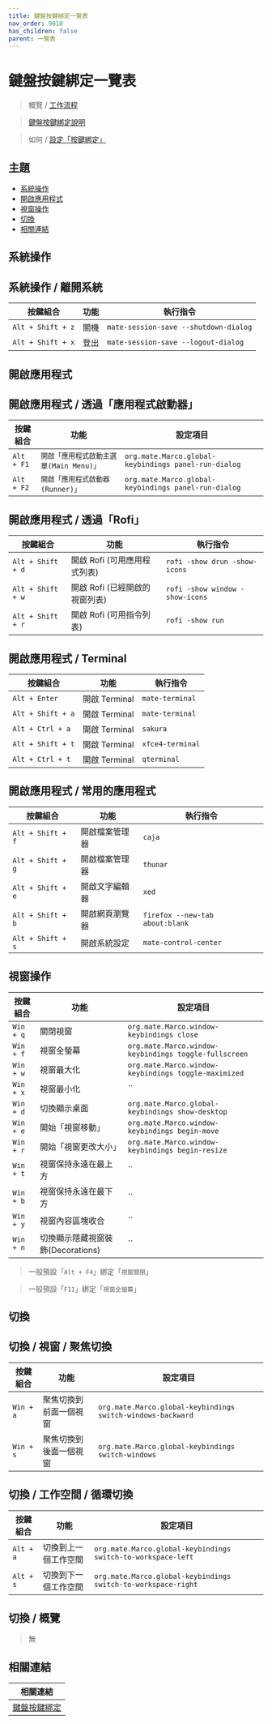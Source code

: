 ```yaml
---
title: 鍵盤按鍵綁定一覽表
nav_order: 9010
has_children: false
parent: 一覽表
---
```



# 鍵盤按鍵綁定一覽表

> 概覽 / [工作流程](https://samwhelp.github.io/note-about-linuxmint-mate/read/guide/workflow)

> [鍵盤按鍵綁定說明](https://samwhelp.github.io/note-about-linuxmint-mate/read/config/keybind.html)

> 如何 / [設定「按鍵綁定」](https://samwhelp.github.io/note-about-linuxmint-mate/read/howto/config-keybind.html)




## 主題

* [系統操作](#系統操作)
* [開啟應用程式](#開啟應用程式)
* [視窗操作](#視窗操作)
* [切換](#切換)
* [相關連結](#相關連結)




## 系統操作


## 系統操作 / 離開系統

| 按鍵組合           | 功能    | 執行指令                         |
| ------------------ | ----- | -------------------------------- |
| `Alt + Shift + z`  | 關機  | `mate-session-save --shutdown-dialog` |
| `Alt + Shift + x`  | 登出  | `mate-session-save --logout-dialog` |



## 開啟應用程式


## 開啟應用程式 / 透過「應用程式啟動器」

| 按鍵組合     | 功能                                 | 設定項目                                                |
| ----------- | ----------------------------------- | ----------------------------------------------------- |
| `Alt + F1`  | `開啟「應用程式啟動主選單(Main Menu)」`  | `org.mate.Marco.global-keybindings panel-run-dialog`  |
| `Alt + F2`  | `開啟「應用程式啟動器(Runner)」`        | `org.mate.Marco.global-keybindings panel-run-dialog`  |




## 開啟應用程式 / 透過「Rofi」

| 按鍵組合          | 功能                           | 執行指令                        |
| ----------------- | ------------------------------ | ------------------------------- |
| `Alt + Shift + d` | 開啟 Rofi (可用應用程式列表)   | `rofi -show drun -show-icons`   |
| `Alt + Shift + w` | 開啟 Rofi (已經開啟的視窗列表) | `rofi -show window -show-icons` |
| `Alt + Shift + r` | 開啟 Rofi (可用指令列表)       | `rofi -show run`                |




## 開啟應用程式 / Terminal

| 按鍵組合           | 功能           | 執行指令           |
| ------------------ | -------------- | ------------------ |
| `Alt + Enter`      | 開啟 Terminal  | `mate-terminal`  |
| `Alt + Shift + a`  | 開啟 Terminal  | `mate-terminal`  |
| `Alt + Ctrl + a`   | 開啟 Terminal  | `sakura`           |
| `Alt + Shift + t`  | 開啟 Terminal  | `xfce4-terminal`   |
| `Alt + Ctrl + t`   | 開啟 Terminal  | `qterminal`        |




## 開啟應用程式 / 常用的應用程式

| 按鍵組合           | 功能            | 執行指令                         |
| ------------------ | --------------- | -------------------------------- |
| `Alt + Shift + f`  | 開啟檔案管理器  | `caja`             |
| `Alt + Shift + g`  | 開啟檔案管理器  | `thunar`                     |
| `Alt + Shift + e`  | 開啟文字編輯器  | `xed`              |
| `Alt + Shift + b`  | 開啟網頁瀏覽器  | `firefox --new-tab about:blank`  |
| `Alt + Shift + s`  | 開啟系統設定    | `mate-control-center`                |




## 視窗操作

| 按鍵組合   | 功能                               | 設定項目                       |
| ---------- | ---------------------------------- | ------------------------------ |
| `Win + q`  | 關閉視窗                           | `org.mate.Marco.window-keybindings close`                |
| `Win + f`  | 視窗全螢幕                         | `org.mate.Marco.window-keybindings toggle-fullscreen`           |
| `Win + w`  | 視窗最大化                         | `org.mate.Marco.window-keybindings toggle-maximized`             |
| `Win + x`  | 視窗最小化                         | ``             |
| `Win + d`  | 切換顯示桌面                         | `org.mate.Marco.global-keybindings show-desktop`             |
| `Win + e`  | 開始「視窗移動」                   | `org.mate.Marco.window-keybindings begin-move`                 |
| `Win + r`  | 開始「視窗更改大小」               | `org.mate.Marco.window-keybindings begin-resize`               |
| `Win + t`  | 視窗保持永遠在最上方               | ``  |
| `Win + b`  | 視窗保持永遠在最下方               | ``  |
| `Win + y`  | 視窗內容區塊收合                   | ``                |
| `Win + n`  | 切換顯示隱藏視窗裝飾(Decorations)  | ``            |

> 一般預設「`Alt + F4`」綁定「`視窗關閉`」

> 一般預設「`F11`」綁定「`視窗全螢幕`」



## 切換

## 切換 / 視窗 / 聚焦切換

| 按鍵組合     | 功能                    | 設定項目                                       |
| ------------ | ----------------------- | ---------------------------------------------- |
| `Win + a`    | 聚焦切換到前面一個視窗  | `org.mate.Marco.global-keybindings switch-windows-backward`              |
| `Win + s`    | 聚焦切換到後面一個視窗  | `org.mate.Marco.global-keybindings switch-windows`                        |


## 切換 / 工作空間 / 循環切換

| 按鍵組合   | 功能                  | 設定項目                            |
| ---------- | --------------------- | ----------------------------------- |
| `Alt + a`  | 切換到上一個工作空間  | `org.mate.Marco.global-keybindings switch-to-workspace-left`   |
| `Alt + s`  | 切換到下一個工作空間  | `org.mate.Marco.global-keybindings switch-to-workspace-right`  |





## 切換 / 概覽

> 無




## 相關連結

| 相關連結 |
| ------- |
| [鍵盤按鍵綁定](https://samwhelp.github.io/note-about-linuxmint-mate/read/config/keybind.html) |
